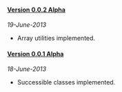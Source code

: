 #### [Version 0.0.2 Alpha](https://github.com/ForallFramework/wrap.package/tree/0.0.2-alpha)
_19-June-2013_

* Array utilities implemented.


#### [Version 0.0.1 Alpha](https://github.com/ForallFramework/wrap.package/tree/0.0.1-alpha)
_18-June-2013_

* Successible classes implemented.
